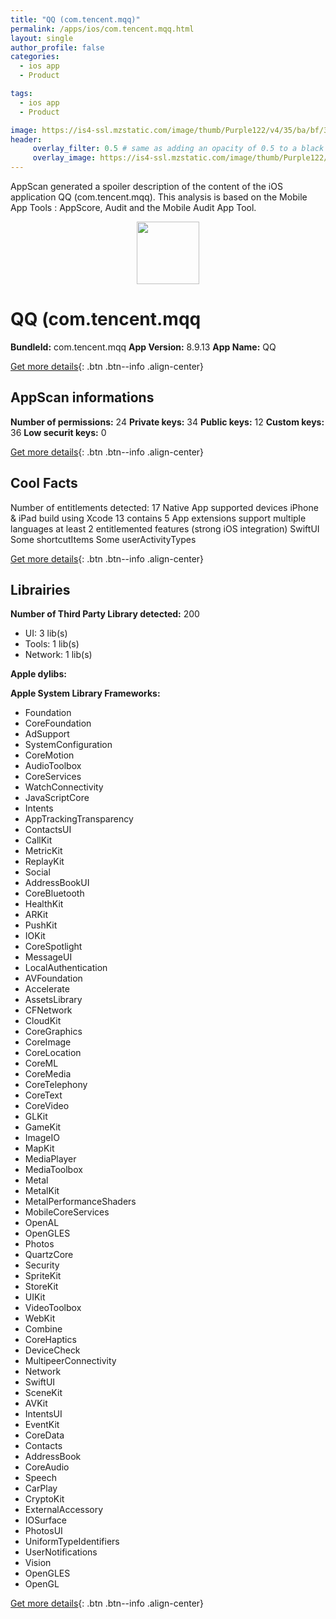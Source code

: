```yaml
---
title: "QQ (com.tencent.mqq)"
permalink: /apps/ios/com.tencent.mqq.html
layout: single
author_profile: false
categories: 
  - ios app 
  - Product 

tags: 
  - ios app 
  - Product 

image: https://is4-ssl.mzstatic.com/image/thumb/Purple122/v4/35/ba/bf/35babfe2-2359-b81d-1bba-cb9db89a2ab9/AppIcon-1-0-0-1x_U007emarketing-0-0-0-7-0-0-sRGB-0-0-0-GLES2_U002c0-512MB-85-220-0-0.png/512x512bb.jpg
header: 
     overlay_filter: 0.5 # same as adding an opacity of 0.5 to a black background
     overlay_image: https://is4-ssl.mzstatic.com/image/thumb/Purple122/v4/35/ba/bf/35babfe2-2359-b81d-1bba-cb9db89a2ab9/AppIcon-1-0-0-1x_U007emarketing-0-0-0-7-0-0-sRGB-0-0-0-GLES2_U002c0-512MB-85-220-0-0.png/512x512bb.jpg
---
```

AppScan generated a spoiler description of the content of the iOS application QQ (com.tencent.mqq). This analysis is based on the Mobile App Tools : AppScore, Audit and the Mobile Audit App Tool.

  
  
<div style="text-align: center;"><img src="https://is4-ssl.mzstatic.com/image/thumb/Purple122/v4/35/ba/bf/35babfe2-2359-b81d-1bba-cb9db89a2ab9/AppIcon-1-0-0-1x_U007emarketing-0-0-0-7-0-0-sRGB-0-0-0-GLES2_U002c0-512MB-85-220-0-0.png/512x512bb.jpg" width="100" height="100"></div>  
  
# QQ (com.tencent.mqq

**BundleId:** com.tencent.mqq
**App Version:** 8.9.13
**App Name:** QQ


[Get more details](/pricing.html){: .btn .btn--info .align-center}  
  
## AppScan informations 

**Number of permissions:** 24
**Private keys:** 34
**Public keys:** 12
**Custom keys:** 36
**Low securit keys:** 0
  
[Get more details](/pricing.html){: .btn .btn--info .align-center}

## Cool Facts

Number of entitlements detected: 17
Native App
supported devices iPhone & iPad
build using Xcode 13
contains 5 App extensions
support multiple languages
at least 2 entitlemented features (strong iOS integration)
SwiftUI
Some shortcutItems 
Some userActivityTypes
  
[Get more details](/pricing.html){: .btn .btn--info .align-center}

## Librairies 
**Number of Third Party Library detected:** 200
- UI: 3 lib(s)
- Tools: 1 lib(s)
- Network: 1 lib(s)

**Apple dylibs:**


**Apple System Library Frameworks:**
- Foundation
- CoreFoundation
- AdSupport
- SystemConfiguration
- CoreMotion
- AudioToolbox
- CoreServices
- WatchConnectivity
- JavaScriptCore
- Intents
- AppTrackingTransparency
- ContactsUI
- CallKit
- MetricKit
- ReplayKit
- Social
- AddressBookUI
- CoreBluetooth
- HealthKit
- ARKit
- PushKit
- IOKit
- CoreSpotlight
- MessageUI
- LocalAuthentication
- AVFoundation
- Accelerate
- AssetsLibrary
- CFNetwork
- CloudKit
- CoreGraphics
- CoreImage
- CoreLocation
- CoreML
- CoreMedia
- CoreTelephony
- CoreText
- CoreVideo
- GLKit
- GameKit
- ImageIO
- MapKit
- MediaPlayer
- MediaToolbox
- Metal
- MetalKit
- MetalPerformanceShaders
- MobileCoreServices
- OpenAL
- OpenGLES
- Photos
- QuartzCore
- Security
- SpriteKit
- StoreKit
- UIKit
- VideoToolbox
- WebKit
- Combine
- CoreHaptics
- DeviceCheck
- MultipeerConnectivity
- Network
- SwiftUI
- SceneKit
- AVKit
- IntentsUI
- EventKit
- CoreData
- Contacts
- AddressBook
- CoreAudio
- Speech
- CarPlay
- CryptoKit
- ExternalAccessory
- IOSurface
- PhotosUI
- UniformTypeIdentifiers
- UserNotifications
- Vision
- OpenGLES
- OpenGL


  
[Get more details](/pricing.html){: .btn .btn--info .align-center}

